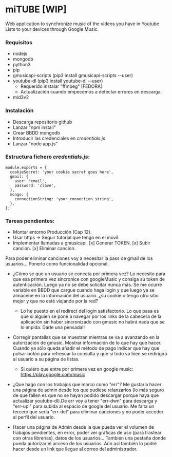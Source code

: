 # miTUBE  [WIP]
Web application to synchronize music of the videos you have in Youtube Lists to your devices through Google Music.

### Requisitos

* nodejs
* mongodb
* python3
* pip
* gmusicapi-scripts (pip3 install gmusicapi-scripts --user)
* youtube-dl (pip3 install youtube-dl --user)
  * Requerido instalar "ffmpeg" [FEDORA]
  * Actualización cuando empecemos a detectar errores en descarga.
* mid3v2


### Instalación

* Descarga repositorio github
* Lanzar "npm install"
* Crear BBDD mongodb
* Introducir las credenciales en *credentials.js*
* Lanzar "node app.js"


### Estructura fichero *credentials.js*:

```
module.exports = {
  cookieSecret: 'your cookie secret goes here',
  gmail: {
    user: 'email',
    password: 'clave',
  },
  mongo: {
    connectionString: 'your_connection_string',
  },
};
```


### Tareas pendientes:

* Montar entorno Producción (Cap 12).
* Usar https -> Seguir tutorial que tengo en el móvil.
* Implementar llamadas a gmusicapi.
  [x] Generar TOKEN.
  [x] Subir cancion.
  [x] Eliminar cancion.

Para poder eliminar canciones voy a necesitar la pass de gmail de los usuarios... Ponerlo como funcionalidad opcional.

* ¿Cómo se que un usuario se conecta por primera vez? Lo necesito para que esa primera vez sincronice con googleMusic y consiga su token de autenticación. Luego ya no se debe solicitar nunca más. Se me ocurre variable en BBDD que cargue cuando haga login y que luego ya se almacene en la información del usuario. ¿su cookie o tengo otro sitio mejor y que no esté viajando por la red?
  * Lo he puesto en el redirect del login satisfactorio. Lo que pasa es que si alguien se pone a navegar por los links de la cabecera de la aplicación sin haber sincronizado con gmusic no habrá nada que se lo impida. Darle una pensada!!

* Corregir pantallas que se muestran mientras se va a avanzando en la autorización de gmusic. Mostrar información de lo que hay que hacer. Cuando ya sólo queda añadir el método de pago indicar que hay que pulsar botón para refrescar la consulta y que si todo va bien se redirigirá al usuario a su página de listas.
  * Si quiero que entre por primera vez en google music: https://play.google.com/music

* ¿Que hago con los trabajos que marco como "err"? Me gustaría hacer una página de admin desde los que pudiese relanzarlos (lo más seguro de que fallen es que no se hayan podido descargar porque haya que actualizar youtube-dl).De err voy a tener "err-dwn" para descarga y "err-upl" para subida al espacio de google del usuario. Me falta un tercero que sería "err-del" para eliminar canciones y no poder acceder al perfil del usuario.

* Hacer una página de Admin desde la que pueda ver el volumen de trabajos pendientes, en error, poder ver gráficas de uso (para trastear con otras librerías), datos de los usuarios... También una pestaña donde pueda autorizar el acceso de los usuarios. Aún así también lo podré hacer desde un link que llegue al correo del administrador.

